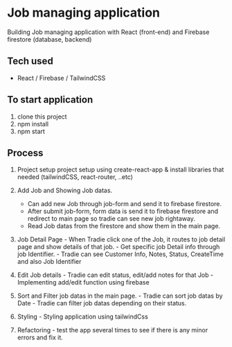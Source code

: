 # Job managing application

Building Job managing application with React (front-end) and Firebase firestore (database, backend)

## Tech used 
- React / Firebase / TailwindCSS

## To start application
  1. clone this project
  2. npm install
  3. npm start

## Process

  1. Project setup 
     project setup using create-react-app & install libraries that needed (tailwindCSS, react-router, ..etc)
  
  2. Add Job and Showing Job datas. 
     - Can add new Job through job-form and send it to firebase firestore.
     - After submit job-form, form data is send it to firebase firestore and redirect to main page so tradie can see new job rightaway.
     - Read Job datas from the firestore and show them in the main page.
  
  3. Job Detail Page
    - When Tradie click one of the Job, it routes to job detail page and show details of that job.
    - Get specific job Detail info through job Identifier. 
    - Tradie can see Customer Info, Notes, Status, CreateTime and also Job Identifier
  
  4. Edit Job details
    - Tradie can edit status, edit/add notes for that Job
    - Implementing add/edit function using firebase

  5. Sort and Filter job datas in the main page.
    - Tradie can sort job datas by Date
    - Tradie can filter job datas depending on their status.
    
  6. Styling 
    - Styling application using tailwindCss
  
  7. Refactoring
    - test the app several times to see if there is any minor errors and fix it.


  


